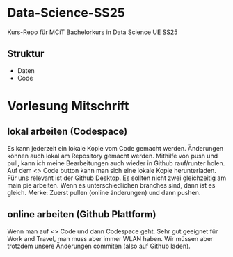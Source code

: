 # Data-Science-SS25
Kurs-Repo für MCiT Bachelorkurs in Data Science UE SS25

## Struktur

* Daten
* Code

# Vorlesung Mitschrift

## lokal arbeiten (Codespace)
Es kann jederzeit ein lokale Kopie vom Code gemacht werden. Änderungen können auch lokal am Repository gemacht werden. 
Mithilfe von push und pull, kann ich meine Bearbeitungen auch wieder in Github rauf/runter holen.
Auf dem <> Code button kann man sich eine lokale Kopie herunterladen. Für uns relevant ist der Github Desktop.
Es sollten nicht zwei gleichzeitig am main pie arbeiten. Wenn es unterschiedlichen branches sind, dann ist es gleich.
Merke: Zuerst pullen (online änderungen) und dann pushen. 

## online arbeiten (Github Plattform)
Wenn man auf <> Code und dann Codespace geht. Sehr gut geeignet für Work and Travel, man muss aber immer WLAN haben.
Wir müssen aber trotzdem unsere Änderungen commiten (also auf Github laden).
